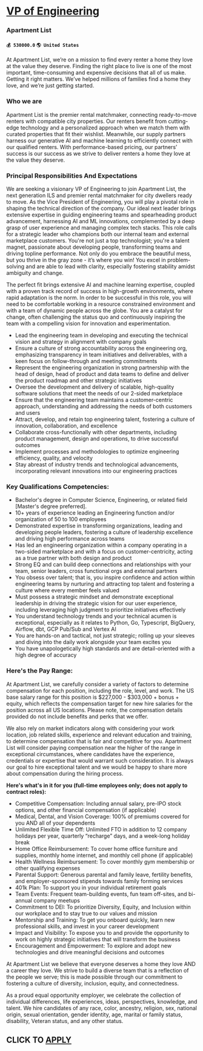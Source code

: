 # [VP of Engineering](https://www.remotewlb.com/apply/vp-of-engineering-82988)  
### Apartment List  
#### `💰 530000.0` `🌎 United States`  

At Apartment List, we’re on a mission to find every renter a home they love at the value they deserve. Finding the right place to live is one of the most important, time-consuming and expensive decisions that all of us make. Getting it right matters. We’ve helped millions of families find a home they love, and we’re just getting started.

### Who we are

Apartment List is the premier rental matchmaker, connecting ready-to-move renters with compatible city properties. Our renters benefit from cutting-edge technology and a personalized approach when we match them with curated properties that fit their wishlist. Meanwhile, our supply partners harness our generative AI and machine learning to efficiently connect with our qualified renters. With performance-based pricing, our partners’ success is our success as we strive to deliver renters a home they love at the value they deserve.

### Principal Responsibilities And Expectations

We are seeking a visionary VP of Engineering to join Apartment List, the next generation ILS and premier rental matchmaker for city dwellers ready to move. As the Vice President of Engineering, you will play a pivotal role in shaping the technical direction of the company. Our ideal next leader brings extensive expertise in guiding engineering teams and spearheading product advancement, harnessing AI and ML innovations, complemented by a deep grasp of user experience and managing complex tech stacks. This role calls for a strategic leader who champions both our internal team and external marketplace customers. You're not just a top technologist; you're a talent magnet, passionate about developing people, transforming teams and driving topline performance. Not only do you embrace the beautiful mess, but you thrive in the gray zone - it’s where you win! You excel in problem-solving and are able to lead with clarity, especially fostering stability amidst ambiguity and change.

The perfect fit brings extensive AI and machine learning expertise, coupled with a proven track record of success in high-growth environments, where rapid adaptation is the norm. In order to be successful in this role, you will need to be comfortable working in a resource constrained environment and with a team of dynamic people across the globe. You are a catalyst for change, often challenging the status quo and continuously inspiring the team with a compelling vision for innovation and experimentation.

  * Lead the engineering team in developing and executing the technical vision and strategy in alignment with company goals
  * Ensure a culture of strong accountability across the engineering org, emphasizing transparency in team initiatives and deliverables, with a keen focus on follow-through and meeting commitments
  * Represent the engineering organization in strong partnership with the head of design, head of product and data teams to define and deliver the product roadmap and other strategic initiatives
  * Oversee the development and delivery of scalable, high-quality software solutions that meet the needs of our 2-sided marketplace
  * Ensure that the engineering team maintains a customer-centric approach, understanding and addressing the needs of both customers and users
  * Attract, develop, and retain top engineering talent, fostering a culture of innovation, collaboration, and excellence
  * Collaborate cross-functionally with other departments, including product management, design and operations, to drive successful outcomes
  * Implement processes and methodologies to optimize engineering efficiency, quality, and velocity
  * Stay abreast of industry trends and technological advancements, incorporating relevant innovations into our engineering practices

### Key Qualifications Competencies:

  * Bachelor's degree in Computer Science, Engineering, or related field [Master's degree preferred].
  * 10+ years of experience leading an Engineering function and/or organization of 50 to 100 employees
  * Demonstrated expertise in transforming organizations, leading and developing people leaders, fostering a culture of leadership excellence and driving high performance across teams 
  * Has led an engineering organization within a company operating in a two-sided marketplace and with a focus on customer-centricity, acting as a true partner with both design and product
  * Strong EQ and can build deep connections and relationships with your team, senior leaders, cross functional orgs and external partners
  * You obsess over talent; that is, you inspire confidence and action within engineering teams by nurturing and attracting top talent and fostering a culture where every member feels valued
  * Must possess a strategic mindset and demonstrate exceptional leadership in driving the strategic vision for our user experience, including leveraging high judgment to prioritize initiatives effectively
  * You understand technology trends and your technical acumen is exceptional, especially as it relates to Python, Go, Typescript, BigQuery, Airflow, dbt, GCP Pub/Sub and Vertex AI
  * You are hands-on and tactical, not just strategic; rolling up your sleeves and diving into the daily work alongside your team excites you
  * You have unapologetically high standards and are detail-oriented with a high degree of accuracy

### Here's the Pay Range:

At Apartment List, we carefully consider a variety of factors to determine compensation for each position, including the role, level, and work. The US base salary range for this position is $227,000 - $303,000 + bonus + equity, which reflects the compensation target for new hire salaries for the position across all US locations. Please note, the compensation details provided do not include benefits and perks that we offer.

We also rely on market indicators along with considering your work location, job related skills, experience and relevant education and training, to determine compensation that is fair and competitive for you. Apartment List will consider paying compensation near the higher of the range in exceptional circumstances, where candidates have the experience, credentials or expertise that would warrant such consideration. It is always our goal to hire exceptional talent and we would be happy to share more about compensation during the hiring process.

 **Here's what's in it for you (full-time employees only; does not apply to contract roles):**

  * Competitive Compensation: Including annual salary, pre-IPO stock options, and other financial compensation (if applicable)
  * Medical, Dental, and Vision Coverage: 100% of premiums covered for you AND all of your dependents
  * Unlimited Flexible Time Off: Unlimited FTO in addition to 12 company holidays per year, quarterly “recharge” days, and a week-long holiday break
  * Home Office Reimbursement: To cover home office furniture and supplies, monthly home internet, and monthly cell phone (if applicable)
  * Health Wellness Reimbursement: To cover monthly gym membership or other qualifying expenses
  * Parental Support: Generous parental and family leave, fertility benefits, and employer-sponsored stipends towards family forming services
  * 401k Plan: To support you in your individual retirement goals
  * Team Events: Frequent team-building events, fun team off-sites, and bi-annual company meetups
  * Commitment to DEI: To prioritize Diversity, Equity, and Inclusion within our workplace and to stay true to our values and mission
  * Mentorship and Training: To get you onboard quickly, learn new professional skills, and invest in your career development
  * Impact and Visibility: To expose you to and provide the opportunity to work on highly strategic initiatives that will transform the business
  * Encouragement and Empowerment: To explore and adopt new technologies and drive meaningful decisions and outcomes

At Apartment List we believe that everyone deserves a home they love AND a career they love. We strive to build a diverse team that is a reflection of the people we serve; this is made possible through our commitment to fostering a culture of diversity, inclusion, equity, and connectedness.

As a proud equal opportunity employer, we celebrate the collection of individual differences, life experiences, ideas, perspectives, knowledge, and talent. We hire candidates of any race, color, ancestry, religion, sex, national origin, sexual orientation, gender identity, age, marital or family status, disability, Veteran status, and any other status.

  
## CLICK TO [APPLY](https://www.remotewlb.com/apply/vp-of-engineering-82988)

